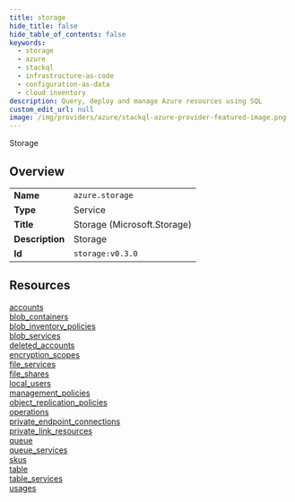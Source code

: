 ```yaml
---
title: storage
hide_title: false
hide_table_of_contents: false
keywords:
  - storage
  - azure
  - stackql
  - infrastructure-as-code
  - configuration-as-data
  - cloud inventory
description: Query, deploy and manage Azure resources using SQL
custom_edit_url: null
image: /img/providers/azure/stackql-azure-provider-featured-image.png
---
```

Storage  
    

## Overview
<table><tbody>
<tr><td><b>Name</b></td><td><code>azure.storage</code></td></tr>
<tr><td><b>Type</b></td><td>Service</td></tr>
<tr><td><b>Title</b></td><td>Storage (Microsoft.Storage)</td></tr>
<tr><td><b>Description</b></td><td>Storage</td></tr>
<tr><td><b>Id</b></td><td><code>storage:v0.3.0</code></td></tr>
</tbody></table>

## Resources
<div class="row">
<div class="providerDocColumn">
<a href="/providers/azure/storage/accounts/">accounts</a><br />
<a href="/providers/azure/storage/blob_containers/">blob_containers</a><br />
<a href="/providers/azure/storage/blob_inventory_policies/">blob_inventory_policies</a><br />
<a href="/providers/azure/storage/blob_services/">blob_services</a><br />
<a href="/providers/azure/storage/deleted_accounts/">deleted_accounts</a><br />
<a href="/providers/azure/storage/encryption_scopes/">encryption_scopes</a><br />
<a href="/providers/azure/storage/file_services/">file_services</a><br />
<a href="/providers/azure/storage/file_shares/">file_shares</a><br />
<a href="/providers/azure/storage/local_users/">local_users</a><br />
<a href="/providers/azure/storage/management_policies/">management_policies</a><br />
</div>
<div class="providerDocColumn">
<a href="/providers/azure/storage/object_replication_policies/">object_replication_policies</a><br />
<a href="/providers/azure/storage/operations/">operations</a><br />
<a href="/providers/azure/storage/private_endpoint_connections/">private_endpoint_connections</a><br />
<a href="/providers/azure/storage/private_link_resources/">private_link_resources</a><br />
<a href="/providers/azure/storage/queue/">queue</a><br />
<a href="/providers/azure/storage/queue_services/">queue_services</a><br />
<a href="/providers/azure/storage/skus/">skus</a><br />
<a href="/providers/azure/storage/table/">table</a><br />
<a href="/providers/azure/storage/table_services/">table_services</a><br />
<a href="/providers/azure/storage/usages/">usages</a><br />
</div>
</div>
